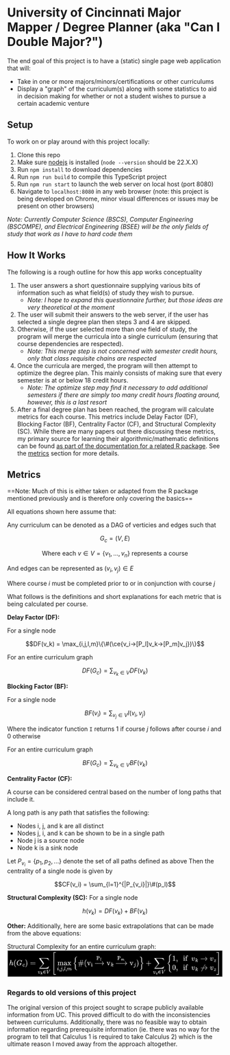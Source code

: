 # University of Cincinnati Major Mapper / Degree Planner (aka "Can I Double Major?")

The end goal of this project is to have a (static) single page web application that will:

- Take in one or more majors/minors/certifications or other curriculums
- Display a "graph" of the curriculum(s) along with some statistics to aid in decision making for whether or not a student wishes to pursue a certain academic venture

## Setup

To work on or play around with this project locally:

1. Clone this repo
2. Make sure [nodejs](https://nodejs.org/en) is installed (`node --version` should be 22.X.X)
3. Run `npm install` to download dependencies
4. Run `npm run build` to compile this TypeScript project
5. Run `npm run start` to launch the web server on local host (port 8080)
6. Navigate to `localhost:8080` in any web browser (note: this project is being developed on Chrome, minor visual differences or issues may be present on other browsers)

*Note: Currently Computer Science (BSCS), Computer Engineering (BSCOMPE), and Electrical Engineering (BSEE) will be the only fields of study that work as I have to hard code them*

## How It Works

The following is a rough outline for how this app works conceptuality

1. The user answers a short questionnaire supplying various bits of information such as what field(s) of study they wish to pursue.
    - *Note: I hope to expand this questionnaire further, but those ideas are very theoretical at the moment*
2. The user will submit their answers to the web server, if the user has selected a single degree plan then steps 3 and 4 are skipped.
3. Otherwise, if the user selected more than one field of study, the program will merge the curricula into a single curriculum (ensuring that course dependencies are respected).
    - *Note: This merge step is not concerned with semester credit hours, only that class requisite chains are respected*
4. Once the curricula are merged, the program will then attempt to optimize the degree plan. This mainly consists of making sure that every semester is at or below 18 credit hours.
    - *Note: The optimize step may find it necessary to add additional semesters if there are simply too many credit hours floating around, however, this is a last resort*
5. After a final degree plan has been reached, the program will calculate metrics for each course. This metrics include Delay Factor (DF), Blocking Factor (BF), Centrality Factor (CF), and Structural Complexity (SC). While there are many papers out there discussing these metrics, my primary source for learning their algorithmic/mathematic definitions can be found [as part of the documentation for a related R package](https://cran.r-project.org/web/packages/CurricularAnalytics/vignettes/CurricularAnalytics.html). See the [metrics](#metrics) section for more details.

## Metrics

==Note: Much of this is either taken or adapted from the R package mentioned previously and is therefore only covering the basics==

All equations shown here assume that:

Any curriculum can be denoted as a DAG of verticies and edges such that

$$ G_{c} = (V, E) $$

$$ \text{Where each } v \in V = \{v_{1},...,v_n\} \text{ represents a course} $$

And edges can be represented as $(v_i, v_j) \in E$

Where course *i* must be completed prior to or in conjunction with course *j*

What follows is the definitions and short explanations for each metric that is being calculated per course.

**Delay Factor (DF):**

For a single node

<!-- Need to use a proper math code block here because GitHub can't render # otherwise for some reason -->
```math
DF(v_k) = \max_{i,j,l,m}\{\#(\ce{v_i->[P_l]v_k->[P_m]v_j})\}
```

For an entire curriculum graph

$$ DF(G_c) = \sum_{v_k\in{V}}DF(v_k) $$

**Blocking Factor (BF):**

For a single node

$$ BF(v_i)=\sum_{v_j\in{V}}{I(v_i,v_j)} $$

Where the indicator function `I` returns 1 if course *j* follows after course *i* and 0 otherwise

For an entire curriculum graph

$$ BF(G_c) = \sum_{v_k\in{V}}BF(v_k) $$

**Centrality Factor (CF):**

A course can be considered central based on the number of long paths that include it.

A long path is any path that satisfies the following:

- Nodes i, j, and k are all distinct
- Nodes j, i, and k can be shown to be in a single path
- Node j is a source node
- Node k is a sink node

Let $P_{v_i} = \{p_1,p_2,...\}$ denote the set of all paths defined as above
Then the centrality of a single node is given by

```math
CF(v_i) = \sum_{l=1}^{|P_{v_i}|}\#(p_l)
```

**Structural Complexity (SC):**
For a single node

$$ h(v_k) = DF(v_k) + BF(v_k) $$

**Other:**
Additionally, here are some basic extrapolations that can be made from the above equations:

Structural Complexity for an entire curriculum graph:
![Graph Complexity](assets/graph_complexity.png)

### Regards to old versions of this project

The original version of this project sought to scrape publicly available information from UC. This proved difficult to do with the inconsistencies between curriculums. Additionally, there was no feasible way to obtain information regarding prerequisite information (ie. there was no way for the program to tell that Calculus 1 is required to take Calculus 2) which is the ultimate reason I moved away from the approach altogether.
